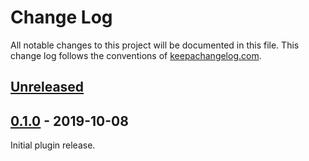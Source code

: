 Change Log
==========

All notable changes to this project will be documented in this file. This change
log follows the conventions of [keepachangelog.com](http://keepachangelog.com/).

## [Unreleased]

## [0.1.0] - 2019-10-08
Initial plugin release.

[Unreleased]: https://github.com/amperity/gocd-aurora-elastic-agent/compare/v0.1.0...HEAD
[0.1.0]: https://github.com/amperity/gocd-aurora-elastic-agent/releases/tag/v0.1.0
